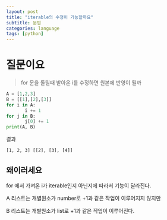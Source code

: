 ```yaml
---
layout: post
title: "iterable의 수정이 가능할까요"
subtitle: 문법
categories: language
tags: [python]
---
```


# 질문이요

> for 문을 돌릴때 받아온 i를 수정하면 원본에 반영이 될까

```python
A = [1,2,3]
B = [[1],[2],[3]]
for i in A:
       i += 1
for j in B:
       j[0] += 1
print(A, B)
```
결과
```
[1, 2, 3] [[2], [3], [4]]
```

## 왜이러세요
for 에서 가져온 i가 iterable인지 아닌지에 따라서 기능이 달라진다.

A 리스트는 개별원소가 number로 +1과 같은 작업이 이루어지지 않지만

B 리스트는 개별원소가 list로 +1과 같은 작업이 이루어진다.